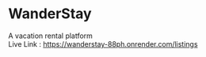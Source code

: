 # WanderStay
A vacation rental platform <br/>
Live Link : https://wanderstay-88ph.onrender.com/listings
